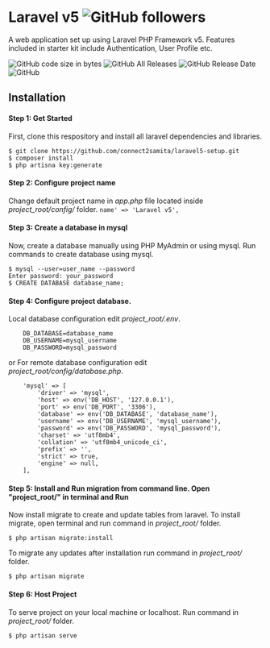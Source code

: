 # Laravel v5 ![GitHub followers](https://img.shields.io/github/followers/connect2samita.svg?style=social)
A web application set up using Laravel PHP Framework v5. Features included in starter kit include  Authentication, User Profile etc.

![GitHub code size in bytes](https://img.shields.io/github/languages/code-size/connect2samita/laravel5-starterkit.svg?color=green) ![GitHub All Releases](https://img.shields.io/github/downloads/connect2samita/laravel5-starterkit/total.svg) ![GitHub Release Date](https://img.shields.io/github/release-date/connect2samita/laravel5-starterkit.svg) ![GitHub](https://img.shields.io/github/license/connect2samita/laravel5-starterkit.svg)

## Installation
#### Step 1: Get Started
First, clone this respository and install all laravel dependencies and libraries.
```    
$ git clone https://github.com/connect2samita/laravel5-setup.git
$ composer install
$ php artisna key:generate
```

#### Step 2: Configure project name
Change default project name in *app.php* file located inside *project_root/config/* folder.
```name' => 'Laravel v5',```

#### Step 3: Create a database in mysql
Now, create a database manually using PHP MyAdmin or using mysql. Run commands to create database using mysql.
```
$ mysql --user=user_name --password
Enter password: your_password
$ CREATE DATABASE database_name;
```
#### Step 4: Configure project database.
Local database configuration edit *project_root/.env*.
```
    DB_DATABASE=database_name
    DB_USERNAME=mysql_username
    DB_PASSWORD=mysql_password
```
or For remote database configuration edit *project_root/config/database.php*.
```
    'mysql' => [
        'driver' => 'mysql',
        'host' => env('DB_HOST', '127.0.0.1'),
        'port' => env('DB_PORT', '3306'),
        'database' => env('DB_DATABASE', 'database_name'),
        'username' => env('DB_USERNAME', 'mysql_username'),
        'password' => env('DB_PASSWORD', 'mysql_password'),
        'charset' => 'utf8mb4',
        'collation' => 'utf8mb4_unicode_ci',
        'prefix' => '',
        'strict' => true,
        'engine' => null,
    ],
```

#### Step 5: Install and Run migration from command line. Open "project_root/" in terminal and Run
Now install migrate to create and update tables from laravel. To install migrate, open terminal and run command in *project_root/* folder.
```
$ php artisan migrate:install
```
To migrate any updates after installation run command in *project_root/* folder.
```
$ php artisan migrate
```

#### Step 6: Host Project
To serve project on your local machine or localhost. Run command in *project_root/* folder.
```
$ php artisan serve
```
